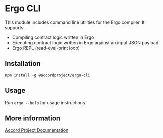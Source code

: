 # Ergo CLI

This module includes command line utilities for the Ergo compiler. It supports:
   * Compiling contract logic written in Ergo 
   * Executing contract logic written in Ergo against an input JSON payload
   * Ergo REPL (read-eval-print loop)

## Installation

```
npm install -g @accordproject/ergo-cli
```

## Usage

Run `ergo --help` for usage instructions.

## More information

[Accord Project Documentation](https://docs.accordproject.org)

